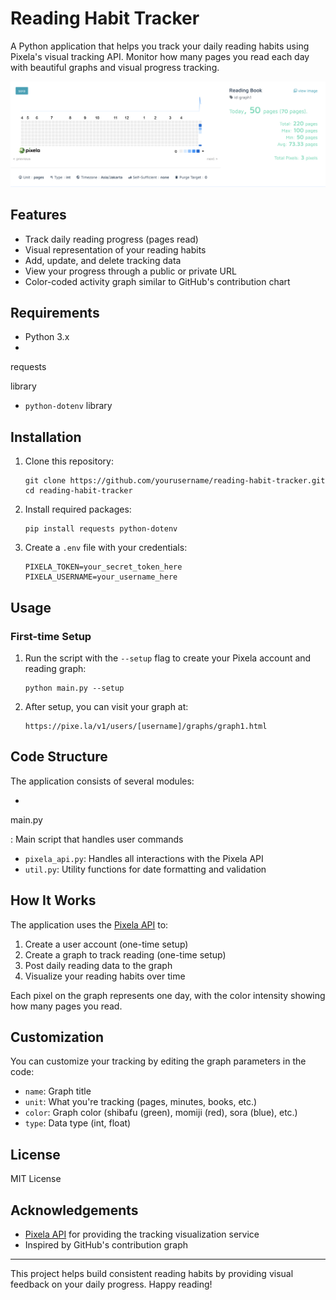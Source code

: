 # Reading Habit Tracker

A Python application that helps you track your daily reading habits using Pixela's visual tracking API. Monitor how many pages you read each day with beautiful graphs and visual progress tracking.

![Pixela Graph Example](Screenshot.png)

## Features

- Track daily reading progress (pages read)
- Visual representation of your reading habits
- Add, update, and delete tracking data
- View your progress through a public or private URL
- Color-coded activity graph similar to GitHub's contribution chart

## Requirements

- Python 3.x
- 

requests

 library
- `python-dotenv` library

## Installation

1. Clone this repository:
   ```
   git clone https://github.com/yourusername/reading-habit-tracker.git
   cd reading-habit-tracker
   ```

2. Install required packages:
   ```
   pip install requests python-dotenv
   ```

3. Create a `.env` file with your credentials:
   ```
   PIXELA_TOKEN=your_secret_token_here
   PIXELA_USERNAME=your_username_here
   ```

## Usage

### First-time Setup

1. Run the script with the `--setup` flag to create your Pixela account and reading graph:
   ```
   python main.py --setup
   ```

2. After setup, you can visit your graph at:
   ```
   https://pixe.la/v1/users/[username]/graphs/graph1.html
   ```
   
## Code Structure

The application consists of several modules:

- 

main.py

: Main script that handles user commands
- `pixela_api.py`: Handles all interactions with the Pixela API
- `util.py`: Utility functions for date formatting and validation

## How It Works

The application uses the [Pixela API](https://pixe.la/v1) to:

1. Create a user account (one-time setup)
2. Create a graph to track reading (one-time setup)
3. Post daily reading data to the graph
4. Visualize your reading habits over time

Each pixel on the graph represents one day, with the color intensity showing how many pages you read.

## Customization

You can customize your tracking by editing the graph parameters in the code:

- `name`: Graph title
- `unit`: What you're tracking (pages, minutes, books, etc.)
- `color`: Graph color (shibafu (green), momiji (red), sora (blue), etc.)
- `type`: Data type (int, float)

## License

MIT License

## Acknowledgements

- [Pixela API](https://pixe.la/) for providing the tracking visualization service
- Inspired by GitHub's contribution graph

---

This project helps build consistent reading habits by providing visual feedback on your daily progress. Happy reading!
